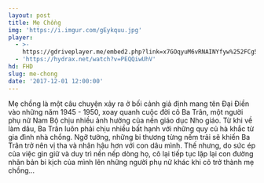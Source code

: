 ```yaml
---
layout: post
title: Mẹ Chồng
img: 'https://i.imgur.com/gEykquu.jpg'
player:
  - >-
    https://gdriveplayer.me/embed2.php?link=x7GOqyuM6vRNAINYfyw%252FCg5jkH6vr63hpe9fgXt5GhOph%252Bzmq8FTH4lSM10T7D%252Bb99u7JKDsKtv31KJof%252FJLXslXdhuwhlS9NUzCiqhaLN3fSnB9wyxRWCGJuEkfFOcDAcK8b1XdDLIu8uGZSx4QylVOMYlJWNPLJ%252BpdfPdIoS67SNMYcABqab6m%252BLbP0s378SMFppt%252BmG9%252Bp3IgS3Pmxn
  - 'https://hydrax.net/watch?v=PEQQiwUhV'
hd: FHD
slug: me-chong
date: '2017-12-01 12:00:00'
---
```


Mẹ chồng là một câu chuyện xảy ra ở bối cảnh giả định mang tên Đại Điền vào những năm 1945 - 1950, xoay quanh cuộc đời cô Ba Trân, một người phụ nữ Nam Bộ chịu nhiều ảnh hưởng của nền giáo dục Nho giáo. Từ khi về làm dâu, Ba Trân luôn phải chịu nhiều bất hạnh với những quy củ hà khắc từ gia đình nhà chồng. Ngỡ tưởng, những bi thương từng nếm trải sẽ khiến Ba Trân trở nên vị tha và nhân hậu hơn với con dâu mình. Thế nhưng, do sức ép của việc gìn giữ và duy trì nền nếp dòng họ, cô lại tiếp tục lặp lại con đường nhân bản bi kịch của mình lên những người phụ nữ khác khi cô trở thành mẹ chồng...
